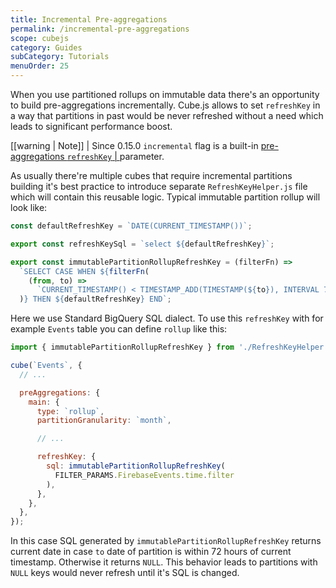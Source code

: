 ```yaml
---
title: Incremental Pre-aggregations
permalink: /incremental-pre-aggregations
scope: cubejs
category: Guides
subCategory: Tutorials
menuOrder: 25
---
```


When you use partitioned rollups on immutable data there's an opportunity to
build pre-aggregations incrementally. Cube.js allows to set `refreshKey` in a
way that partitions in past would be never refreshed without a need which leads
to significant performance boost.

<!-- prettier-ignore-start -->
[[warning | Note]]
| Since 0.15.0 `incremental` flag is a built-in [pre-aggregations `refreshKey`
| ](/schema/reference/pre-aggregations#parameters-refresh-key) parameter.
<!-- prettier-ignore-end -->

As usually there're multiple cubes that require incremental partitions building
it's best practice to introduce separate `RefreshKeyHelper.js` file which will
contain this reusable logic. Typical immutable partition rollup will look like:

```javascript
const defaultRefreshKey = `DATE(CURRENT_TIMESTAMP())`;

export const refreshKeySql = `select ${defaultRefreshKey}`;

export const immutablePartitionRollupRefreshKey = (filterFn) =>
  `SELECT CASE WHEN ${filterFn(
    (from, to) =>
      `CURRENT_TIMESTAMP() < TIMESTAMP_ADD(TIMESTAMP(${to}), INTERVAL 72 HOUR)`
  )} THEN ${defaultRefreshKey} END`;
```

Here we use Standard BigQuery SQL dialect. To use this `refreshKey` with for
example `Events` table you can define `rollup` like this:

```javascript
import { immutablePartitionRollupRefreshKey } from './RefreshKeyHelper';

cube(`Events`, {
  // ...

  preAggregations: {
    main: {
      type: `rollup`,
      partitionGranularity: `month`,

      // ...

      refreshKey: {
        sql: immutablePartitionRollupRefreshKey(
          FILTER_PARAMS.FirebaseEvents.time.filter
        ),
      },
    },
  },
});
```

In this case SQL generated by `immutablePartitionRollupRefreshKey` returns
current date in case `to` date of partition is within 72 hours of current
timestamp. Otherwise it returns `NULL`. This behavior leads to partitions with
`NULL` keys would never refresh until it's SQL is changed.
